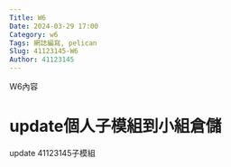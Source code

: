 ```yaml
---
Title: W6
Date: 2024-03-29 17:00
Category: w6
Tags: 網誌編寫, pelican
Slug: 41123145-W6
Author: 41123145
---
```


W6內容

<!-- PELICAN_END_SUMMARY -->
# update個人子模組到小組倉儲
update 41123145子模組

